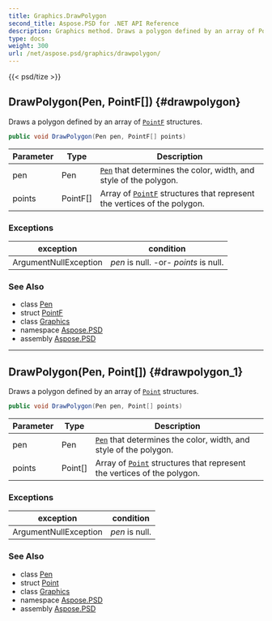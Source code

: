 ```yaml
---
title: Graphics.DrawPolygon
second_title: Aspose.PSD for .NET API Reference
description: Graphics method. Draws a polygon defined by an array of PointF structures
type: docs
weight: 300
url: /net/aspose.psd/graphics/drawpolygon/
---
```

{{< psd/tize >}}
## DrawPolygon(Pen, PointF[]) {#drawpolygon}

Draws a polygon defined by an array of [`PointF`](../../pointf/) structures.

```csharp
public void DrawPolygon(Pen pen, PointF[] points)
```

| Parameter | Type | Description |
| --- | --- | --- |
| pen | Pen | [`Pen`](../../pen/) that determines the color, width, and style of the polygon. |
| points | PointF[] | Array of [`PointF`](../../pointf/) structures that represent the vertices of the polygon. |

### Exceptions

| exception | condition |
| --- | --- |
| ArgumentNullException | *pen* is null. -or- *points* is null. |

### See Also

* class [Pen](../../pen/)
* struct [PointF](../../pointf/)
* class [Graphics](../)
* namespace [Aspose.PSD](../../graphics/)
* assembly [Aspose.PSD](../../../)

---

## DrawPolygon(Pen, Point[]) {#drawpolygon_1}

Draws a polygon defined by an array of [`Point`](../../point/) structures.

```csharp
public void DrawPolygon(Pen pen, Point[] points)
```

| Parameter | Type | Description |
| --- | --- | --- |
| pen | Pen | [`Pen`](../../pen/) that determines the color, width, and style of the polygon. |
| points | Point[] | Array of [`Point`](../../point/) structures that represent the vertices of the polygon. |

### Exceptions

| exception | condition |
| --- | --- |
| ArgumentNullException | *pen* is null. |

### See Also

* class [Pen](../../pen/)
* struct [Point](../../point/)
* class [Graphics](../)
* namespace [Aspose.PSD](../../graphics/)
* assembly [Aspose.PSD](../../../)


